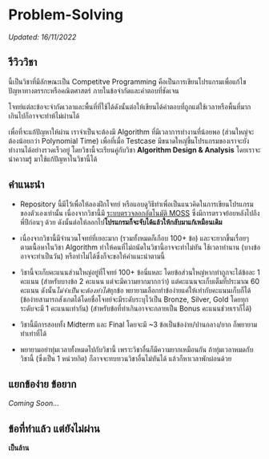 # Problem-Solving
*Updated: 16/11/2022*

## รีวิววิชา  
นี้เป็นวิชาที่มีลักษณะเป็น Competitve Programming คือเป็นการเขียนโปรแกรมเพื่อแก้ไขปัญหาทางตรรกะหรือคณิตศาสตร์ ภายในข้อจำกัดและคำตอบที่ชัดเจน  

โจทย์แต่ละข้อจะจำกัดเวลาและพื้นที่ที่ใช้ได้ดังนั้นต่อให้เขียนได้คำตอบที่ถูกแต่ใช้เวลาหรือพื้นที่มากเกินไปก็อาจจะทำห้ไม่ผ่านได้

เพื่อที่จะแก้ปัญหาให้ผ่าน เราจำเป็นจะต้องมี Algorithm ที่มีเวลาการทำงานที่น้อยพอ (ส่วนใหญ่จะต้องน้อยกว่า Polynomial Time) เพื่อที่เมื่อ Testcase มีขนาดใหญ่ขึ้นโปรแกรมของเราจะยังทำงานได้อย่างรวดเร็วอยู่ โดยวิชานี้จะเรียนคู่กับวิชา **Algorithm Design & Analysis** โดยเราจะนำความรู้ มาใช้แก้ปัญหาในวิชานี้ได้

## คำแนะนำ  
- Repository นี้มีไว้เพื่อให้ลองฝึกโจทย์ หรือแอบดูวิธีทำเพื่อเป็นแนวคิดในการเขียนโปรแกรมของตัวเองเท่านั้น เนื่องจากวิชานี้มี [ระบบตรวจลอกอัตโนมัติ MOSS](https://theory.stanford.edu/~aiken/moss/) ซึ่งมีการตรวจย้อยหลังไปถึงพี่ปีก่อนๆ ด้วย ดังนั้นต่อให้ลอกไป**โปรแกรมก็จะจับได้แล้วให้กลับมาแก้เหมือนเดิม**

- เนื่องจากวิชานี้มีจำนวนโจทย์ที่เยอะมาก (รวมทั้งหมดก็เกือบ 100+ ข้อ) และจะยากขึ้นเรื่อยๆ ตามเนื้อหาในวิชา Algorithm ทำให้คนที่ไม่ถนัดในวิชานี้อาจจะทำไม่ทัน ใช้เวลาทำนาน (บางข้ออาจจะทำเป็นวัน) หรือทำไม่ได้ซึ่งก็จะขอให้คำแนะนำตามนี้

- วิชานี้จะเก็บคะแนนส่วนใหญ่อยู่ที่โจทย์ 100+ ข้อนี่แหละ โดยข้อส่วนใหญ่หากทำถูกจะได้ข้อละ 1 คะแนน (สำหรับบางข้อ 2 คะแนน แต่จะมีความยากมากกว่า) แต่คะแนนจะเก็บเต็มที่ประมาณ 60 คะแนน ดังนั้น*ไม่จำเป็นจะต้องทำได้*ทุกข้อ พยายามเลือกทำข้อง่ายแค่ให้เท่ากับคะแนนเก็บก็ได้ (ข้อง่ายสามารถสังเกตได้โดยชื่อโจทย์จะมีระดับระบุไว้เป็น Bronze, Silver, Gold โดยทุกระดับจะมี 1 คะแนนเท่ากัน) (สำหรับข้อที่ทำเกินอาจจะกลายเป็น Bonus คะแนนช่วยเราก็ได้)

- วิชานี้มีการสอบทั้ง Midterm และ Final โดยจะมี ~3 ข้อเป็นข้อง่าย/ปานกลาง/ยาก ก็พยายามทำเท่าที่ได้

- พยายามอย่าทุ่มเวลาทั้งหมดไปกับวิชานี้ เพราะวิชาอื่นก็มีความยากเหมือนกัน ถ้าทุ่มเวลาหมดกับวิชานี้ (ซึ่งเป็น 1 หน่วยกิต) ก็อาจจะทบทวนวิชาอื่นไม่ทันได้ แล้วก็หาเวลาพักผ่อนด้วย

## แยกข้อง่าย ข้อยาก
*Coming Soon...*

## ข้อที่ทำแล้ว แต่ยังไม่ผ่าน
  **เป็นล้าน**
